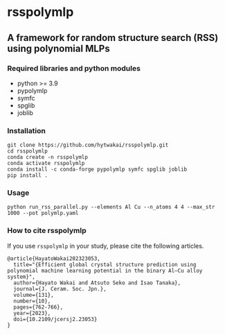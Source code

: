 # rsspolymlp

## A framework for random structure search (RSS) using polynomial MLPs

### Required libraries and python modules

- python >= 3.9
- pypolymlp
- symfc
- spglib
- joblib

### Installation

```shell
git clone https://github.com/hytwakai/rsspolymlp.git
cd rsspolymlp
conda create -n rsspolymlp
conda activate rsspolymlp
conda install -c conda-forge pypolymlp symfc spglib joblib
pip install .
```

### Usage
```shell
python run_rss_parallel.py --elements Al Cu --n_atoms 4 4 --max_str 1000 --pot polymlp.yaml
```

### How to cite rsspolymlp

If you use `rsspolymlp` in your study, please cite the following articles.

```
@article{HayatoWakai202323053,
  title="{Efficient global crystal structure prediction using polynomial machine learning potential in the binary Al–Cu alloy system}",
  author={Hayato Wakai and Atsuto Seko and Isao Tanaka},
  journal={J. Ceram. Soc. Jpn.},
  volume={131},
  number={10},
  pages={762-766},
  year={2023},
  doi={10.2109/jcersj2.23053}
}
```
